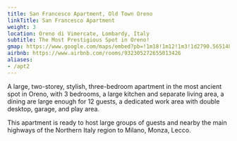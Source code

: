 ```yaml
---
title: San Francesco Apartment, Old Town Oreno
linkTitle: San Francesco Apartment
weight: 3
location: Oreno di Vimercate, Lombardy, Italy
subtitle: The Most Prestigious Spot in Oreno!
gmap: https://www.google.com/maps/embed?pb=!1m18!1m12!1m3!1d2790.565148716375!2d9.351513396789546!3d45.619382000000016!2m3!1f0!2f0!3f0!3m2!1i1024!2i768!4f13.1!3m3!1m2!1s0x4786b16bb5ea2b05%3A0xf829e548d0ba4a8a!2sCasaway%20-%20Appartamento%20San%20Francesco%20-%20Centro%20Storico%20Oreno%2C%20Vimercate!5e0!3m2!1sen!2sus!4v1690989315124!5m2!1sen!2sus
airbnb: https://www.airbnb.com/rooms/932305272655013426
aliases:
- /apt2
---
```

A large, two-storey, stylish, three-bedroom apartment in the most ancient spot
in Oreno, with 3 bedrooms, a large kitchen and separate living area, a
dining are large enough for 12 guests, a dedicated work area with double
desktop, garage, and play area.

This apartment is ready to host large groups of guests and nearby the main
highways of the Northern Italy region to Milano, Monza, Lecco.
